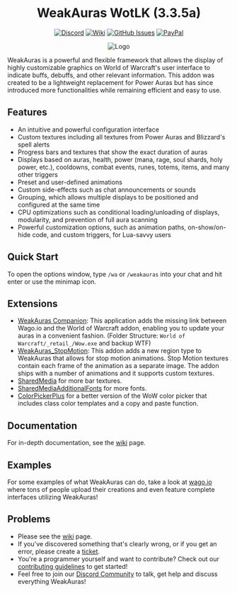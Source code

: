 <div align="center">

# WeakAuras WotLK (3.3.5a)

[![Discord](https://img.shields.io/discord/259362419372064778?style=flat&logo=discord&label=Discord)](https://discord.gg/UXSc7nt) [![Wiki](https://img.shields.io/badge/wiki-grey?style=flat&logo=github)](https://github.com/NoM0Re/WeakAuras-WotLK/wiki) [![GitHub Issues](https://img.shields.io/github/issues/NoM0Re/WeakAuras-WotLK)](https://github.com/NoM0Re/WeakAuras-WotLK/issues) [![PayPal](https://img.shields.io/badge/Buy_me_a_coffee-100000?style=flat&logo=PayPal&logoColor=white&labelColor=3b7bbf&color=grey)](https://streamelements.com/nom0ree/tip)

![Logo](https://i.imgur.com/wwbxeCG.jpeg)
</div>

WeakAuras is a powerful and flexible framework that allows the display of highly customizable graphics on World of Warcraft's user interface to indicate buffs, debuffs, and other relevant information. This addon was created to be a lightweight replacement for Power Auras but has since introduced more functionalities while remaining efficient and easy to use.

## Features

* An intuitive and powerful configuration interface
* Custom textures including all textures from Power Auras and Blizzard's spell alerts
* Progress bars and textures that show the exact duration of auras
* Displays based on auras, health, power (mana, rage, soul shards, holy power, etc.), cooldowns, combat events, runes, totems, items, and many other triggers
* Preset and user-defined animations
* Custom side-effects such as chat announcements or sounds
* Grouping, which allows multiple displays to be positioned and configured at the same time
* CPU optimizations such as conditional loading/unloading of displays, modularity, and prevention of full aura scanning
* Powerful customization options, such as animation paths, on-show/on-hide code, and custom triggers, for Lua-savvy users

## Quick Start

To open the options window, type `/wa` or `/weakauras` into your chat and hit enter or use the minimap icon.

## Extensions

* [WeakAuras Companion](https://weakauras.wtf): This application adds the missing link between Wago.io and the World of Warcraft addon, enabling you to update your auras in a convenient fashion. (Folder Structure: `World of Warcraft/_retail_/Wow.exe` and backup WTF)
* [WeakAuras_StopMotion](https://www.curseforge.com/wow/addons/weakauras-stop-motion): This addon adds a new region type to WeakAuras that allows for stop motion animations. Stop Motion textures contain each frame of the animation as a separate image. The addon ships with a number of animations and it supports custom textures.
* [SharedMedia](https://github.com/bkader/SharedMedia) for more bar textures.
* [SharedMediaAdditionalFonts](https://drive.google.com/file/d/1xDCpDpStRbXdSBKYOeZHpYBt_dRDqb3g/view?usp=sharing) for more fonts.
* [ColorPickerPlus](https://drive.google.com/file/d/1ymNYizWp2TxIS1a6hLg7bT9YoJ3E-8Na/view?usp=sharing) for a better version of the WoW color picker that includes class color templates and a copy and paste function.

## Documentation

For in-depth documentation, see the [wiki](https://github.com/NoM0Re/WeakAuras-WotLK/wiki) page.

## Examples

For some examples of what WeakAuras can do, take a look at [wago.io](https://wago.io/search/imports/wow/all?q=3.3.5) where tons of people upload their creations and even feature complete interfaces utilizing WeakAuras!

## Problems

* Please see the [wiki](https://github.com/NoM0Re/WeakAuras-WotLK/wiki) page.
* If you've discovered something that's clearly wrong, or if you get an error, please create a [ticket](https://github.com/NoM0Re/WeakAuras-WotLK/issues).
* You're a programmer yourself and want to contribute? Check out our [contributing guidelines](CONTRIBUTING.md) to get started!
* Feel free to join our [Discord Community](https://discord.gg/UXSc7nt) to talk, get help and discuss everything WeakAuras!


